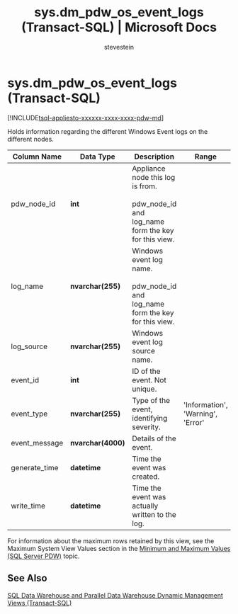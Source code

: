 ﻿---
title: "sys.dm_pdw_os_event_logs (Transact-SQL) | Microsoft Docs"
ms.custom: ""
ms.date: "03/07/2017"
ms.prod: sql
ms.prod_service: "pdw"
ms.reviewer: ""
ms.suite: "sql"
ms.technology: system-objects
ms.tgt_pltfrm: ""
ms.topic: "language-reference"
dev_langs: 
  - "TSQL"
ms.assetid: a0daa8cf-72e2-4349-8be1-d3cc0f9b1e02
caps.latest.revision: 7
author: stevestein
ms.author: sstein
manager: craigg
monikerRange: ">= aps-pdw-2016 || = sqlallproducts-allversions"
---
# sys.dm_pdw_os_event_logs (Transact-SQL)
[!INCLUDE[tsql-appliesto-xxxxxx-xxxx-xxxx-pdw-md](../../includes/tsql-appliesto-xxxxxx-xxxx-xxxx-pdw-md.md)]

  Holds information regarding the different Windows Event logs on the different nodes.  
  
|Column Name|Data Type|Description|Range|  
|-----------------|---------------|-----------------|-----------|  
|pdw_node_id|**int**|Appliance node this log is from.<br /><br /> pdw_node_id and log_name form the key for this view.||  
|log_name|**nvarchar(255)**|Windows event log name.<br /><br /> pdw_node_id and log_name form the key for this view.||  
|log_source|**nvarchar(255)**|Windows event log source name.||  
|event_id|**int**|ID of the event. Not unique.||  
|event_type|**nvarchar(255)**|Type of the event, identifying severity.|'Information', 'Warning', 'Error'|  
|event_message|**nvarchar(4000)**|Details of the event.||  
|generate_time|**datetime**|Time the event was created.||  
|write_time|**datetime**|Time the event was actually written to the log.||  
  
 For information about the maximum rows retained by this view, see the Maximum System View Values section in the [Minimum and Maximum Values (SQL Server PDW)](http://msdn.microsoft.com/en-us/5243f018-2713-45e3-9b61-39b2a57401b9) topic.  
  
## See Also  
 [SQL Data Warehouse and Parallel Data Warehouse Dynamic Management Views &#40;Transact-SQL&#41;](../../relational-databases/system-dynamic-management-views/sql-and-parallel-data-warehouse-dynamic-management-views.md)  
  
  
